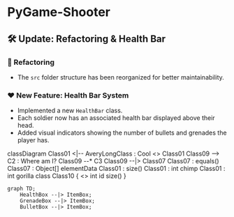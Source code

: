 # PyGame-Shooter

## 🛠️ Update: Refactoring & Health Bar  

### 🔄 Refactoring  
- The `src` folder structure has been reorganized for better maintainability.  

### ❤️ New Feature: Health Bar System  
- Implemented a new `HealthBar` class.  
- Each soldier now has an associated health bar displayed above their head.  
- Added visual indicators showing the number of bullets and grenades the player has.  

classDiagram
Class01 <|-- AveryLongClass : Cool
<<Interface>> Class01
Class09 --> C2 : Where am I?
Class09 --* C3
Class09 --|> Class07
Class07 : equals()
Class07 : Object[] elementData
Class01 : size()
Class01 : int chimp
Class01 : int gorilla
class Class10 {
  <<service>>
  int id
  size()
}


```mermaid
graph TD;
    HealthBox --|> ItemBox;
    GrenadeBox --|> ItemBox;
    BulletBox --|> ItemBox;
```
